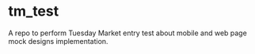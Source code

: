 # tm_test
A repo to perform Tuesday Market entry test about mobile and web page mock designs implementation.
